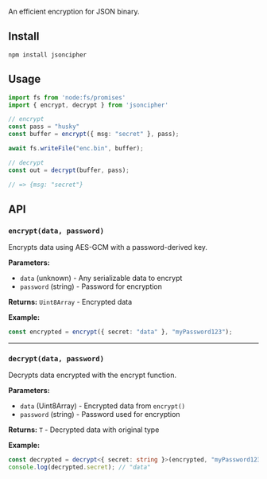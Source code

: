 An efficient encryption for JSON binary.

## Install

```shell
npm install jsoncipher
```

## Usage

```typescript
import fs from 'node:fs/promises'
import { encrypt, decrypt } from 'jsoncipher'

// encrypt
const pass = "husky"
const buffer = encrypt({ msg: "secret" }, pass);

await fs.writeFile("enc.bin", buffer);

// decrypt
const out = decrypt(buffer, pass);

// => {msg: "secret"}
```
## API

### `encrypt(data, password)`

Encrypts data using AES-GCM with a password-derived key.

**Parameters:**
- `data` (unknown) - Any serializable data to encrypt
- `password` (string) - Password for encryption

**Returns:** `Uint8Array` - Encrypted data

**Example:**
```ts
const encrypted = encrypt({ secret: "data" }, "myPassword123");
```

---

### `decrypt(data, password)`

Decrypts data encrypted with the encrypt function.

**Parameters:**
- `data` (Uint8Array) - Encrypted data from `encrypt()`
- `password` (string) - Password used for encryption

**Returns:** `T` - Decrypted data with original type

**Example:**
```ts
const decrypted = decrypt<{ secret: string }>(encrypted, "myPassword123");
console.log(decrypted.secret); // "data"
```